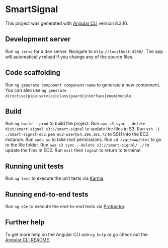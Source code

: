 # SmartSignal

This project was generated with [Angular CLI](https://github.com/angular/angular-cli) version 8.3.10.

## Development server

Run `ng serve` for a dev server. Navigate to `http://localhost:4200/`. The app will automatically reload if you change any of the source files.

## Code scaffolding

Run `ng generate component component-name` to generate a new component. You can also use `ng generate directive|pipe|service|class|guard|interface|enum|module`.

## Build
Run `ng build --prod` to build the project.
Run `aws s3 sync --delete dist/smart-signal s3://smart-signal` to update the files in S3.
Run `ssh -i ./smart-signal-ec2.pem ec2-user@54.196.101.72` to SSH into the EC2 instance.
Run `sudo su` to take root permissions.
Run `cd /var/www/html` to go to the file folder.
Run `aws s3 sync --delete s3://smart-signal/ ./` to update the files in EC2.
Run `exit` then `logout` to return to terminal.

## Running unit tests

Run `ng test` to execute the unit tests via [Karma](https://karma-runner.github.io).

## Running end-to-end tests

Run `ng e2e` to execute the end-to-end tests via [Protractor](http://www.protractortest.org/).

## Further help

To get more help on the Angular CLI use `ng help` or go check out the [Angular CLI README](https://github.com/angular/angular-cli/blob/master/README.md).
